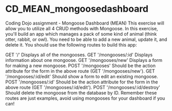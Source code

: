 # CD_MEAN_mongoosedashboard
Coding Dojo assignment - Mongoose Dashboard (MEAN)
This exercise will allow you to utilize all 4 CRUD methods with Mongoose. In this exercise, you'll build an app which manages a pack of some kind of animal (think otter, rabbit, or owl). You need to be able to add a new animal, update it, and delete it. You should use the following routes to build this app:

GET '/' Displays all of the mongooses.
GET '/mongooses/:id' Displays information about one mongoose.
GET '/mongooses/new' Displays a form for making a new mongoose.
POST '/mongooses' Should be the action attribute for the form in the above route (GET '/mongooses/new').
GET '/mongooses/:id/edit' Should show a form to edit an existing mongoose.
POST '/mongooses/:id' Should be the action attribute for the form in the above route (GET '/mongooses/:id/edit').
POST '/mongooses/:id/destroy' Should delete the mongoose from the database by ID.
Remember these routes are just examples, avoid using mongooses for your dashboard if you can!
